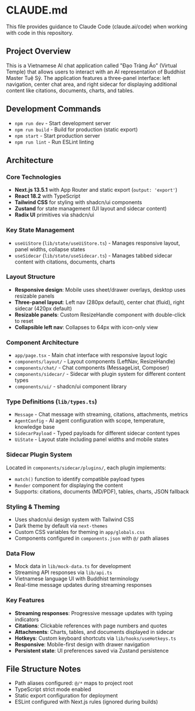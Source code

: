 # CLAUDE.md

This file provides guidance to Claude Code (claude.ai/code) when working with code in this repository.

## Project Overview

This is a Vietnamese AI chat application called "Đạo Tràng Ảo" (Virtual Temple) that allows users to interact with an AI representation of Buddhist Master Tuệ Sỹ. The application features a three-panel interface: left navigation, center chat area, and right sidecar for displaying additional content like citations, documents, charts, and tables.

## Development Commands

- `npm run dev` - Start development server
- `npm run build` - Build for production (static export)
- `npm start` - Start production server
- `npm run lint` - Run ESLint linting

## Architecture

### Core Technologies
- **Next.js 13.5.1** with App Router and static export (`output: 'export'`)
- **React 18.2** with TypeScript
- **Tailwind CSS** for styling with shadcn/ui components
- **Zustand** for state management (UI layout and sidecar content)
- **Radix UI** primitives via shadcn/ui

### Key State Management
- `useUiStore` (`lib/state/useUiStore.ts`) - Manages responsive layout, panel widths, collapse states
- `useSidecar` (`lib/state/useSidecar.ts`) - Manages tabbed sidecar content with citations, documents, charts

### Layout Structure
- **Responsive design**: Mobile uses sheet/drawer overlays, desktop uses resizable panels
- **Three-panel layout**: Left nav (280px default), center chat (fluid), right sidecar (420px default)
- **Resizable panels**: Custom ResizeHandle component with double-click to reset
- **Collapsible left nav**: Collapses to 64px with icon-only view

### Component Architecture
- `app/page.tsx` - Main chat interface with responsive layout logic
- `components/layout/` - Layout components (LeftNav, ResizeHandle)
- `components/chat/` - Chat components (MessageList, Composer)
- `components/sidecar/` - Sidecar with plugin system for different content types
- `components/ui/` - shadcn/ui component library

### Type Definitions (`lib/types.ts`)
- `Message` - Chat message with streaming, citations, attachments, metrics
- `AgentConfig` - AI agent configuration with scope, temperature, knowledge base
- `SidecarPayload` - Typed payloads for different sidecar content types
- `UiState` - Layout state including panel widths and mobile states

### Sidecar Plugin System
Located in `components/sidecar/plugins/`, each plugin implements:
- `match()` function to identify compatible payload types
- `Render` component for displaying the content
- Supports: citations, documents (MD/PDF), tables, charts, JSON fallback

### Styling & Theming
- Uses shadcn/ui design system with Tailwind CSS
- Dark theme by default via `next-themes`
- Custom CSS variables for theming in `app/globals.css`
- Components configured in `components.json` with `@/` path aliases

### Data Flow
- Mock data in `lib/mock-data.ts` for development
- Streaming API responses via `lib/api.ts`
- Vietnamese language UI with Buddhist terminology
- Real-time message updates during streaming responses

### Key Features
- **Streaming responses**: Progressive message updates with typing indicators
- **Citations**: Clickable references with page numbers and quotes
- **Attachments**: Charts, tables, and documents displayed in sidecar
- **Hotkeys**: Custom keyboard shortcuts via `lib/hooks/useHotkeys.ts`
- **Responsive**: Mobile-first design with drawer navigation
- **Persistent state**: UI preferences saved via Zustand persistence

## File Structure Notes
- Path aliases configured: `@/*` maps to project root
- TypeScript strict mode enabled
- Static export configuration for deployment
- ESLint configured with Next.js rules (ignored during builds)